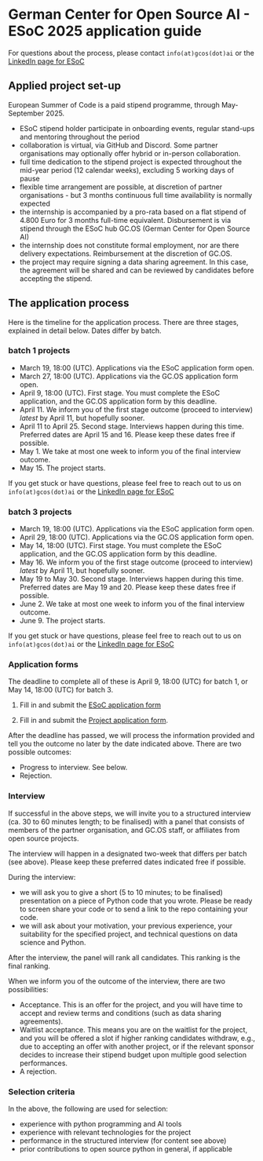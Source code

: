 # German Center for Open Source AI - ESoC 2025 application guide

For questions about the process, please contact `info(at)gcos(dot)ai` or the [LinkedIn page for ESoC](https://www.linkedin.com/posts/european-summer-of-code)

## Applied project set-up

European Summer of Code is a paid stipend programme, through May-September 2025.

* ESoC stipend holder participate in onboarding events, regular stand-ups and mentoring throughout the period
* collaboration is virtual, via GitHub and Discord. Some partner organisations may optionally offer hybrid or in-person collaboration.
* full time dedication to the stipend project is expected throughout the mid-year period (12 calendar weeks), excluding 5 working days of pause
* flexible time arrangement are possible, at discretion of partner organisations - but 3 months continuous full time availability is normally expected
* the internship is accompanied by a pro-rata based on a flat stipend of 4.800 Euro for 3 months full-time equivalent. Disbursement is via stipend through the ESoC hub GC.OS (German Center for Open Source AI)
* the internship does not constitute formal employment, nor are there delivery expectations. Reimbursement at the discretion of GC.OS.
* the project may require signing a data sharing agreement. In this case, the agreement will be shared and can be reviewed by candidates before accepting the stipend.

## The application process

Here is the timeline for the application process. There are three stages, explained in detail below.
Dates differ by batch.

### batch 1 projects

- March 19, 18:00 (UTC). Applications via the ESoC application form open.
- March 27, 18:00 (UTC). Applications via the GC.OS application form open.
- April 9, 18:00 (UTC). First stage. You must complete the ESoC application, and the GC.OS application form by this deadline.
- April 11. We inform you of the first stage outcome (proceed to interview) *latest* by April 11, but hopefully sooner.
- April 11 to April 25. Second stage. Interviews happen during this time. Preferred dates are April 15 and 16. Please keep these dates free if possible.
- May 1. We take at most one week to inform you of the final interview outcome.
- May 15. The project starts.

If you get stuck or have questions, please feel free to reach out to us on `info(at)gcos(dot)ai` or the [LinkedIn page for ESoC](https://www.linkedin.com/posts/european-summer-of-code)

### batch 3 projects

- March 19, 18:00 (UTC). Applications via the ESoC application form open.
- April 29, 18:00 (UTC). Applications via the GC.OS application form open.
- May 14, 18:00 (UTC). First stage. You must complete the ESoC application, and the GC.OS application form by this deadline.
- May 16. We inform you of the first stage outcome (proceed to interview) *latest* by April 11, but hopefully sooner.
- May 19 to May 30. Second stage. Interviews happen during this time. Preferred dates are May 19 and 20. Please keep these dates free if possible.
- June 2. We take at most one week to inform you of the final interview outcome.
- June 9. The project starts.

If you get stuck or have questions, please feel free to reach out to us on `info(at)gcos(dot)ai` or the [LinkedIn page for ESoC](https://www.linkedin.com/posts/european-summer-of-code)

### Application forms

The deadline to complete all of these is April 9, 18:00 (UTC) for batch 1, or May 14, 18:00 (UTC) for batch 3.

1. Fill in and submit the [ESoC application form](https://forms.office.com/e/ArWLD0DqVv)

2. Fill in and submit the [Project application form](https://forms.office.com/e/GhGWQLdseU).

After the deadline has passed, we will process the information provided and tell you the outcome no later by the date indicated above. There are two possible outcomes:

- Progress to interview. See below.
- Rejection.

### Interview

If successful in the above steps, we will invite you to a structured interview (ca. 30 to 60 minutes length; to be finalised) with a panel that consists of members of the partner organisation, and GC.OS staff, or affiliates from open source projects.

The interview will happen in a designated two-week that differs per batch (see above). Please keep these preferred dates indicated free if possible.

During the interview:

- we will ask you to give a short (5 to 10 minutes; to be finalised) presentation on a piece of Python code that you wrote. Please be ready to screen share your code or to send a link to the repo containing your code.
- we will ask about your motivation, your previous experience, your suitability for the specified project, and technical questions on data science and Python.

After the interview, the panel will rank all candidates. This ranking is the final ranking.

When we inform you of the outcome of the interview, there are two possibilities:

* Acceptance. This is an offer for the project, and you will have time to accept and review terms and conditions (such as data sharing agreements).
* Waitlist acceptance. This means you are on the waitlist for the project, and you will be offered a slot if higher ranking candidates withdraw, e.g., due to accepting an offer with another project, or if the relevant sponsor decides to increase their stipend budget upon multiple good selection performances.
* A rejection.

### Selection criteria

In the above, the following are used for selection:

* experience with python programming and AI tools
* experience with relevant technologies for the project
* performance in the structured interview (for content see above)
* prior contributions to open source python in general, if applicable
